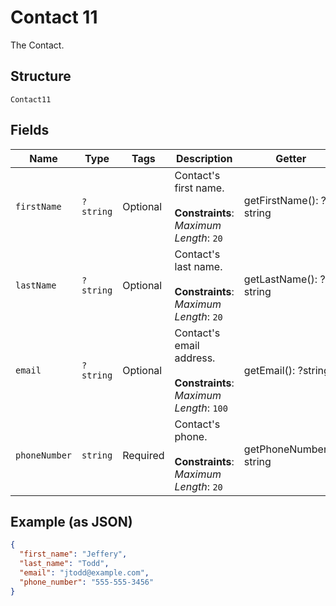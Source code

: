 
# Contact 11

The Contact.

## Structure

`Contact11`

## Fields

| Name | Type | Tags | Description | Getter | Setter |
|  --- | --- | --- | --- | --- | --- |
| `firstName` | `?string` | Optional | Contact's first name.<br><br>**Constraints**: *Maximum Length*: `20` | getFirstName(): ?string | setFirstName(?string firstName): void |
| `lastName` | `?string` | Optional | Contact's last name.<br><br>**Constraints**: *Maximum Length*: `20` | getLastName(): ?string | setLastName(?string lastName): void |
| `email` | `?string` | Optional | Contact's email address.<br><br>**Constraints**: *Maximum Length*: `100` | getEmail(): ?string | setEmail(?string email): void |
| `phoneNumber` | `string` | Required | Contact's phone.<br><br>**Constraints**: *Maximum Length*: `20` | getPhoneNumber(): string | setPhoneNumber(string phoneNumber): void |

## Example (as JSON)

```json
{
  "first_name": "Jeffery",
  "last_name": "Todd",
  "email": "jtodd@example.com",
  "phone_number": "555-555-3456"
}
```

